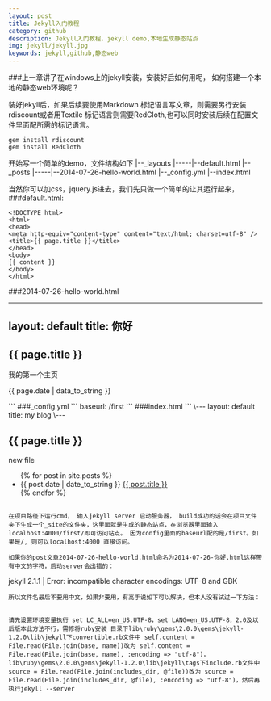 ```yaml
---
layout: post
title: Jekyll入门教程
category: github
description: Jekyll入门教程，jekyll demo,本地生成静态站点
img: jekyll/jekyll.jpg
keywords: jekyll,github,静态web
---
```


###上一章讲了在windows上的jekyll安装，安装好后如何用呢， 如何搭建一个本地的静态web环境呢？


装好jekyll后，如果后续要使用Markdown 标记语言写文章，则需要另行安装rdiscount或者用Textile 标记语言则需要RedCloth,也可以同时安装后续在配置文件里面配所需的标记语言。

```
gem install rdiscount
gem install RedCloth
```

开始写一个简单的demo，文件结构如下
|--_layouts
|-----|--default.html
|--_posts
|-----|--2014-07-26-hello-world.html
|--_config.yml
|--index.html

当然你可以加css，jquery.js进去，我们先只做一个简单的让其运行起来，
###default.html:

```
<!DOCTYPE html>
<html>
<head>
<meta http-equiv="content-type" content="text/html; charset=utf-8" />
<title>{{ page.title }}</title>
</head>
<body>
{{ content }}
</body>
</html>
```
###2014-07-26-hello-world.html


---
layout: default
title: 你好
---

<h2>{{ page.title }} </h2>
<p> 我的第一个主页</p>
<p>{{ page.date | data_to_string }}</p>
```
###_config.yml
```
baseurl: /first
```
###index.html
```
\---
layout: default
title: my blog
\---
<h2>{{ page.title }}</h2>
<p>new file</p>
<ul>
    {% for post in site.posts %}
	    <li>{{ post.date | date_to_string }} 
		<a href="{{ site.baseurl }}{{ post.url }}">
		{{ post.title }}</a></li>
	{% endfor %}


</ul>

```

在项目路径下运行cmd， 输入jekyll server 启动服务器， build成功的话会在项目文件夹下生成一个_site的文件夹，这里面就是生成的静态站点，在浏览器里面输入localhost:4000/first/即可访问站点。 因为config里面的baseurl配的是/first。如果是/, 则可以localhost:4000 直接访问。

如果你的post文章2014-07-26-hello-world.html命名为2014-07-26-你好.html这样带有中文的字符，启动server会出错的：
```
jekyll 2.1.1 | Error:  incompatible character encodings: UTF-8 and GBK
```
所以文件名最后不要用中文，如果非要用，有高手说如下可以解决，但本人没有试过一下方法：


请先设置环境变量执行 set LC_ALL=en_US.UTF-8，set LANG=en_US.UTF-8，2.0及以后版本此方法不行，需修将ruby安装 目录下lib\ruby\gems\2.0.0\gems\jekyll-1.2.0\lib\jekyll下convertible.rb文件中 self.content = File.read(File.join(base, name))改为 self.content = File.read(File.join(base, name), :encoding => "utf-8")，lib\ruby\gems\2.0.0\gems\jekyll-1.2.0\lib\jekyll\tags下include.rb文件中 source = File.read(File.join(includes_dir, @file))改为 source = File.read(File.join(includes_dir, @file), :encoding => "utf-8")，然后再执行jekyll --server
